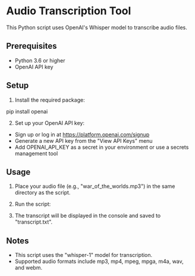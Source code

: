 # Audio Transcription Tool

This Python script uses OpenAI's Whisper model to transcribe audio files.

## Prerequisites

- Python 3.6 or higher
- OpenAI API key

## Setup

1. Install the required package:

pip install openai

2. Set up your OpenAI API key:
- Sign up or log in at https://platform.openai.com/signup
- Generate a new API key from the "View API Keys" menu
- Add OPENAI_API_KEY as a secret in your environment or use a secrets management tool

## Usage

1. Place your audio file (e.g., "war_of_the_worlds.mp3") in the same directory as the script.
2. Run the script:

3. The transcript will be displayed in the console and saved to "transcript.txt".

## Notes

- This script uses the "whisper-1" model for transcription.
- Supported audio formats include mp3, mp4, mpeg, mpga, m4a, wav, and webm.
